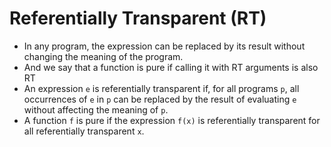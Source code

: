 # Referentially Transparent (RT)
* In any program, the expression can be replaced by its result without changing the meaning of the program.
*  And we say that a function is pure if calling it with RT arguments is also RT
* An expression `e` is referentially transparent if, for all programs `p`, all occurrences of `e` in `p` can be replaced 
  by the result of evaluating `e` without affecting the meaning of `p`.
* A function `f` is pure if the expression `f(x)` is referentially transparent for all referentially transparent `x`.